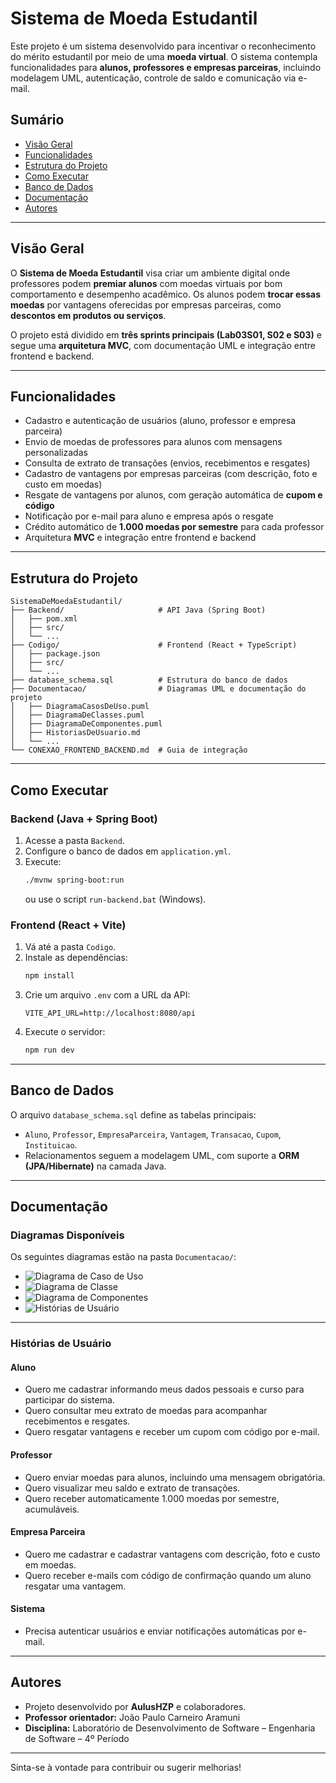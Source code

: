 # Sistema de Moeda Estudantil

Este projeto é um sistema desenvolvido para incentivar o reconhecimento do mérito estudantil por meio de uma **moeda virtual**. O sistema contempla funcionalidades para **alunos, professores e empresas parceiras**, incluindo modelagem UML, autenticação, controle de saldo e comunicação via e-mail.

## Sumário
- [Visão Geral](#visão-geral)
- [Funcionalidades](#funcionalidades)
- [Estrutura do Projeto](#estrutura-do-projeto)
- [Como Executar](#como-executar)
- [Banco de Dados](#banco-de-dados)
- [Documentação](#documentação)
- [Autores](#autores)

---

## Visão Geral
O **Sistema de Moeda Estudantil** visa criar um ambiente digital onde professores podem **premiar alunos** com moedas virtuais por bom comportamento e desempenho acadêmico. Os alunos podem **trocar essas moedas** por vantagens oferecidas por empresas parceiras, como **descontos em produtos ou serviços**.

O projeto está dividido em **três sprints principais (Lab03S01, S02 e S03)** e segue uma **arquitetura MVC**, com documentação UML e integração entre frontend e backend.

---

## Funcionalidades
- Cadastro e autenticação de usuários (aluno, professor e empresa parceira)  
- Envio de moedas de professores para alunos com mensagens personalizadas  
- Consulta de extrato de transações (envios, recebimentos e resgates)  
- Cadastro de vantagens por empresas parceiras (com descrição, foto e custo em moedas)  
- Resgate de vantagens por alunos, com geração automática de **cupom e código**  
- Notificação por e-mail para aluno e empresa após o resgate  
- Crédito automático de **1.000 moedas por semestre** para cada professor  
- Arquitetura **MVC** e integração entre frontend e backend  

---

## Estrutura do Projeto
```
SistemaDeMoedaEstudantil/
├── Backend/                     # API Java (Spring Boot)
│   ├── pom.xml
│   ├── src/
│   └── ...
├── Codigo/                      # Frontend (React + TypeScript)
│   ├── package.json
│   ├── src/
│   └── ...
├── database_schema.sql          # Estrutura do banco de dados
├── Documentacao/                # Diagramas UML e documentação do projeto
│   ├── DiagramaCasosDeUso.puml
│   ├── DiagramaDeClasses.puml
│   ├── DiagramaDeComponentes.puml
│   ├── HistoriasDeUsuario.md
│   └── ...
└── CONEXAO_FRONTEND_BACKEND.md  # Guia de integração
```

---

## Como Executar

### Backend (Java + Spring Boot)
1. Acesse a pasta `Backend`.
2. Configure o banco de dados em `application.yml`.
3. Execute:
   ```sh
   ./mvnw spring-boot:run
   ```
   ou use o script `run-backend.bat` (Windows).

### Frontend (React + Vite)
1. Vá até a pasta `Codigo`.
2. Instale as dependências:
   ```sh
   npm install
   ```
3. Crie um arquivo `.env` com a URL da API:
   ```env
   VITE_API_URL=http://localhost:8080/api
   ```
4. Execute o servidor:
   ```sh
   npm run dev
   ```

---

## Banco de Dados
O arquivo `database_schema.sql` define as tabelas principais:
- `Aluno`, `Professor`, `EmpresaParceira`, `Vantagem`, `Transacao`, `Cupom`, `Instituicao`.
- Relacionamentos seguem a modelagem UML, com suporte a **ORM (JPA/Hibernate)** na camada Java.

---

## Documentação

### Diagramas Disponíveis
Os seguintes diagramas estão na pasta `Documentacao/`:

- ![Diagrama de Caso de Uso](Documentacao/DiagramaCasoDeUso.png)
- ![Diagrama de Classe](Documentacao/DiagramaDeClasse.png)
- ![Diagrama de Componentes](Documentacao/DiagramaDeComponentes.png)
- ![Histórias de Usuário](Documentacao/HistoriaDeUsuario.png)

---

### Histórias de Usuário

#### Aluno
- Quero me cadastrar informando meus dados pessoais e curso para participar do sistema.  
- Quero consultar meu extrato de moedas para acompanhar recebimentos e resgates.  
- Quero resgatar vantagens e receber um cupom com código por e-mail.  

#### Professor
- Quero enviar moedas para alunos, incluindo uma mensagem obrigatória.  
- Quero visualizar meu saldo e extrato de transações.  
- Quero receber automaticamente 1.000 moedas por semestre, acumuláveis.  

#### Empresa Parceira
- Quero me cadastrar e cadastrar vantagens com descrição, foto e custo em moedas.  
- Quero receber e-mails com código de confirmação quando um aluno resgatar uma vantagem.  

#### Sistema
- Precisa autenticar usuários e enviar notificações automáticas por e-mail.  

---

## Autores
- Projeto desenvolvido por **AulusHZP** e colaboradores.  
- **Professor orientador:** João Paulo Carneiro Aramuni  
- **Disciplina:** Laboratório de Desenvolvimento de Software – Engenharia de Software – 4º Período  

---

Sinta-se à vontade para contribuir ou sugerir melhorias!

